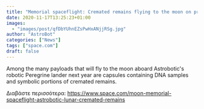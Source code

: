 ```yaml
---
title: "Memorial spaceflight: Cremated remains flying to the moon on private lander in 2021"
date: 2020-11-17T13:25:23+01:00
images:
  - "images/post/qfDbYUhnEZsPwHxANjjRSg.jpg"
author: "AstroBot"
categories: ["News"]
tags: ["space.com"]
draft: false
---
```


Among the many payloads that will fly to the moon aboard Astrobotic's robotic Peregrine lander next year are capsules containing DNA samples and symbolic portions of cremated remains. 

Διαβάστε περισσότερα: https://www.space.com/moon-memorial-spaceflight-astrobotic-lunar-cremated-remains
